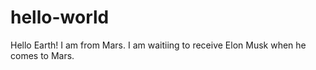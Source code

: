 # hello-world

Hello Earth!
I am from Mars. I am waitiing to receive Elon Musk when he comes to Mars.
